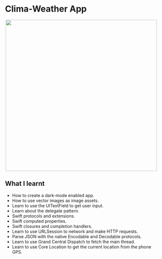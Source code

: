 # Clima-Weather App

<p align="center">
  <img src="Documentation/clima-demo.gif" height="500" />
</p>

## What I learnt

- How to create a dark-mode enabled app.
- How to use vector images as image assets.
- Learn to use the UITextField to get user input.
- Learn about the delegate pattern.
- Swift protocols and extensions.
- Swift computed properties.
- Swift closures and completion handlers.
- Learn to use URLSession to network and make HTTP requests.
- Parse JSON with the native Encodable and Decodable protocols.
- Learn to use Grand Central Dispatch to fetch the main thread.
- Learn to use Core Location to get the current location from the phone GPS.

